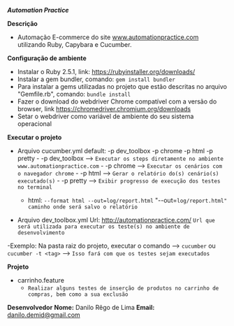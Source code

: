 
***Automation Practice***

**Descrição**
- Automação E-commerce do site www.automationpractice.com utilizando Ruby, Capybara e Cucumber.

**Configuração de ambiente**
  - Instalar o Ruby 2.5.1, link: https://rubyinstaller.org/downloads/
  - Instalar a gem bundler, comando: `gem install bundler`
  - Para instalar a gems utilizadas no projeto que estão descritas no arquivo "Gemfile.rb", comando: `bundle install`
  - Fazer o download do webdriver Chrome compatível com a versão do browser, link https://chromedriver.chromium.org/downloads
  - Setar o webdriver como variável de ambiente do seu sistema operacional

**Executar o projeto**
  - Arquivo cucumber.yml
      default: -p dev_toolbox -p chrome -p html -p pretty
         - -p dev_toolbox --> `Executar os steps diretamente no ambiente www.automationpractice.com`
         - -p chrome --> `Executar os cenários com o navegador chrome`
         - -p html --> `Gerar o relatório do(s) cenário(s) executado(s)`
         - -p pretty --> `Exibir progresso de execução dos testes no terminal`

     - html: `--format html --out=log/report.html`
               "--out=`log/report.html" caminho onde será salvo o relatório`

  - Arquivo dev_toolbox.yml
        Url: http://automationpractice.com/
            `Url que será utilizada para executar os teste(s) no ambiente de desenvolvimento`

  -Exemplo: Na pasta raiz do projeto, executar o comando --> `cucumber` ou `cucumber -t <tag>` --> `Isso fará com que os testes sejam executados`

**Projeto**
  - carrinho.feature
       - `Realizar alguns testes de inserção de produtos no carrinho de compras, bem como a sua exclusão`

**Desenvolvedor**
    **Nome:** Danilo Rêgo de Lima
    **Email:** danilo.demid@gmail.com
